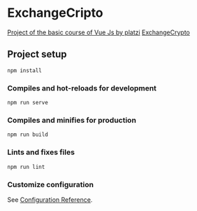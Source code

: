 # ExchangeCripto

[Project of the basic course of Vue Js by platzi](https://platzi.com/clases/vuejs/)
[ExchangeCrypto](https://exchangecrypto.netlify.com/)

## Project setup
```
npm install
```

### Compiles and hot-reloads for development
```
npm run serve
```

### Compiles and minifies for production
```
npm run build
```

### Lints and fixes files
```
npm run lint
```

### Customize configuration
See [Configuration Reference](https://cli.vuejs.org/config/).
